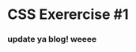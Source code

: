 <html>
<head>
</head>
<body>
<div>
	<p>
		<h1>CSS Exerercise #1</h1>
	</p>
	<p>
		<h3>update ya blog! weeee</h3>	
	</p>
</div>
</body>
</html>
